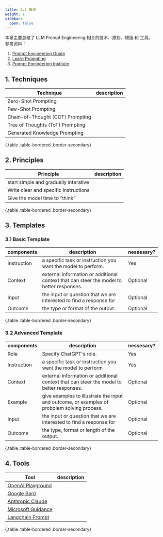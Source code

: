 ```yaml
---
title: 2.1 概览
weight: 1
sidebar:
  open: false
---
```



本章主要总结了 LLM Prompt Engineering 相关的技术、原则、模版 和 工具。
参考资料：
1. [Prompt Engineering Guide](https://www.promptingguide.ai/)
2. [Learn Prompting](https://learnprompting.org/)
3. [Prompt Engineering Institute](https://www.promptengineering.org/)


## 1. Techniques
| Technique | description |
|------|-----|
| Zero-Shot Prompting |  |
| Few-Shot Prompting |  |
| Chain-of-Thought (COT) Prompting |  |
| Tree of Thoughts (ToT) Prompting |  |
| Generated Knowledge Prompting |  |
{.table .table-bordered .border-secondary}

## 2. Principles
| Principle | description |
|------|-----|
| start simple and gradually interative |  |
| Write clear and specific instructions |  |
| Give the model time to “think” |  |
{.table .table-bordered .border-secondary}

## 3. Templates
### 3.1 Basic Template
| components | description | nessesary? |
|------|-----|-----|
| Instruction | a specific task or instruction you want the model to perform.  | Yes |
| Context | external information or additional context that can steer the model to better responses.  | Optional |
| Input | the input or question that we are interested to find a response for  | Optional |
| Outcome | the type or format of the output.  | Optional |
{.table .table-bordered .border-secondary}

### 3.2 Advanced Template
| components | description | nessesary? |
|------|-----|-----|
| Role | Specify ChatGPT's role.   | Yes |
| Instruction | a specific task or instruction you want the model to perform  | Yes |
| Context | external information or additional context that can steer the model to better responses.  | Optional |
| Example | give examples to illustrate the input and outcome, or examples of probolem solving process.  | Optional |
| Input | the input or question that we are interested to find a response for  | Optional |
| Outcome | the type, format or length of the output.  | Optional |
{.table .table-bordered .border-secondary}


## 4. Tools
| Tool | description |
|------|-----|
| [OpenAI Playground](https://platform.openai.com/playground) | |
| [Google Bard](https://bard.google.com/) |  |
| [Anthropic Claude](https://claude.ai/chats) |  |
| [Microsoft Guidance](https://github.com/microsoft/guidance) |  |
| [Langchain Prompt](https://python.langchain.com/docs/modules/model_io/prompts/) |  |
{.table .table-bordered .border-secondary}
